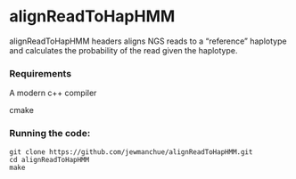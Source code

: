 # alignReadToHapHMM

alignReadToHapHMM headers aligns NGS reads to a “reference” haplotype and calculates the probability of the read given the haplotype.

### Requirements
A modern c++ compiler

cmake

### Running the code:
```
git clone https://github.com/jewmanchue/alignReadToHapHMM.git
cd alignReadToHapHMM
make

```
